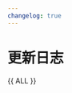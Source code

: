 ```yaml
---
changelog: true
---
```


# 更新日志

<style>
.md-typeset h2 {
    margin-top: 0em;
}
</style>

{{ ALL }}
